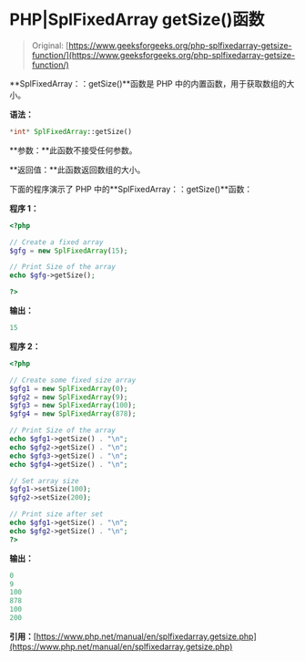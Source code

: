 # PHP|SplFixedArray getSize()函数

> Original: [https://www.geeksforgeeks.org/php-splfixedarray-getsize-function/](https://www.geeksforgeeks.org/php-splfixedarray-getsize-function/)

**SplFixedArray：：getSize()**函数是 PHP 中的内置函数，用于获取数组的大小。

**语法：**

```php
*int* SplFixedArray::getSize()
```

**参数：**此函数不接受任何参数。

**返回值：**此函数返回数组的大小。

下面的程序演示了 PHP 中的**SplFixedArray：：getSize()**函数：

**程序 1：**

```php
<?php

// Create a fixed array
$gfg = new SplFixedArray(15);

// Print Size of the array
echo $gfg->getSize();

?>
```

**输出：**

```php
15

```

**程序 2：**

```php
<?php

// Create some fixed size array
$gfg1 = new SplFixedArray(0);
$gfg2 = new SplFixedArray(9);
$gfg3 = new SplFixedArray(100);
$gfg4 = new SplFixedArray(878);

// Print Size of the array
echo $gfg1->getSize() . "\n";
echo $gfg2->getSize() . "\n";
echo $gfg3->getSize() . "\n";
echo $gfg4->getSize() . "\n";

// Set array size
$gfg1->setSize(100);
$gfg2->setSize(200);

// Print size after set
echo $gfg1->getSize() . "\n";
echo $gfg2->getSize() . "\n";
?>
```

**输出：**

```php
0
9
100
878
100
200

```

**引用：**[https://www.php.net/manual/en/splfixedarray.getsize.php](https://www.php.net/manual/en/splfixedarray.getsize.php)